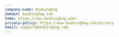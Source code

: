 ```yaml
---
company-name: Bookingbug
domain: bookingbug.com
home: https://www.bookingbug.com/
privacy-policy: https://www.bookingbug.com/privacy
email: support@bookingbug.com
---
```




